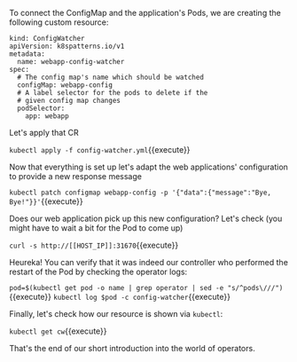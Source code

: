 To connect the ConfigMap and the application's Pods, we are creating the following custom resource:

```
kind: ConfigWatcher
apiVersion: k8spatterns.io/v1
metadata:
  name: webapp-config-watcher
spec:
  # The config map's name which should be watched
  configMap: webapp-config
  # A label selector for the pods to delete if the
  # given config map changes
  podSelector:
    app: webapp
```

Let's apply that CR

`kubectl apply -f config-watcher.yml`{{execute}}

Now that everything is set up let's adapt the web applications' configuration to provide a new response message

`kubectl patch configmap webapp-config -p '{"data":{"message":"Bye, Bye!"}}'`{{execute}}

Does our web application pick up this new configuration? Let's check (you might have to wait a bit for the Pod to come up)

`curl -s http://[[HOST_IP]]:31670`{{execute}}

Heureka! You can verify that it was indeed our controller who performed the restart of the Pod by checking the operator logs:

`pod=$(kubectl get pod -o name | grep operator | sed -e "s/^pods\///")`{{execute}}
`kubectl log $pod -c config-watcher`{{execute}}

Finally, let's check how our resource is shown via `kubectl`:

`kubectl get cw`{{execute}}

That's the end of our short introduction into the world of operators.
